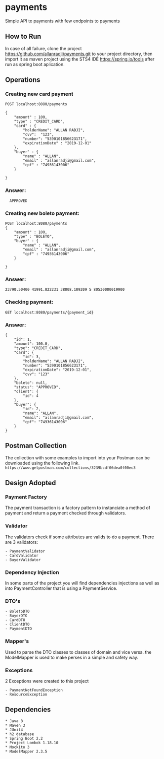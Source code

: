 # payments
Simple API to payments with few endpoints to payments

## How to Run
  
  In case of all failure, clone the project https://github.com/allanradji/payments.git to your project directory, then import it
  as maven project using the STS4 IDE https://spring.io/tools after run as spring boot aplication.
  
## Operations

### Creating new card payment
```
POST localhost:8080/payments
```
```
{
	"amount" : 100,
	"type" : "CREDIT_CARD",
	"card" : {
		"holderName": "ALLAN RADJI",
		"cvv":	"123",
		"number": "5390101856623171",
		"expirationDate" : "2019-12-01"
	},
	"buyer" : {
		"name" : "ALLAN",
		"email" : "allanradji@gmail.com",
		"cpf" : "74936143006"
	}
	
}
```
### Answer:
```
  APPROVED
```
### Creating new boleto payment:
```
POST localhost:8080/payments
{
	"amount" : 100,
	"type" : "BOLETO",
	"buyer" : {
		"name" : "ALLAN",
		"email" : "allanradji@gmail.com",
		"cpf" : "74936143006"
	}
	
}
```
### Answer:
```
23790.50400 41991.022231 38008.109209 5 80530000019900
```
### Checking payment:
```
GET localhost:8080/payments/{payment_id}
```
### Answer:
```
{
    "id": 1,
    "amount": 100.0,
    "type": "CREDIT_CARD",
    "card": {
        "id": 3,
        "holderName": "ALLAN RADJI",
        "number": "5390101856623171",
        "expirationDate": "2019-12-01",
        "cvv": "123"
    },
    "boleto": null,
    "status": "APPROVED",
    "client": {
        "id": 4
    },
    "buyer": {
        "id": 2,
        "name": "ALLAN",
        "email": "allanradji@gmail.com",
        "cpf": "74936143006"
    }
}
```
## Postman Collection
The collection with some examples to import into your Postman can be downloaded using the following link.
```https://www.getpostman.com/collections/3239bcdf06dea0f00ec3```

## Design Adopted

### Payment Factory
The payment transaction is a factory pattern to instanciate a method of payment and return a payment checked through validators.

### Validator
The validators check if some attributes are valids to do a payment. There are 3 validators:
```
- PaymentValidator
- CardValidator
- BuyerValidator
```

### Dependency Injection
In some parts of the project you will find dependencies injections as well as into PaymentController that is using a PaymentService.

### DTO's
```
- BoletoDTO
- BuyerDTO
- CardDTO
- ClientDTO
- PaymentDTO
```

### Mapper's
Used to parse the DTO classes to classes of domain and vice versa. the ModelMapper is used to make perses in a simple and safety way.  

### Exceptions
2 Exceptions were created to this project
```
- PaymentNotFoundException
- ResourceException
```

## Dependencies
```
* Java 8
* Maven 3
* JUnit4
* h2 database
* Spring Boot 2.2
* Project Lombok 1.18.10
* Mockito 3
* ModelMapper 2.3.5
```
